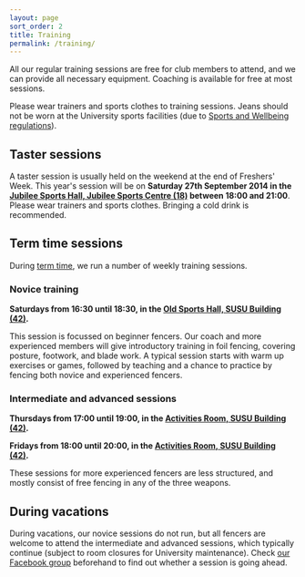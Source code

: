 ```yaml
---
layout: page
sort_order: 2
title: Training
permalink: /training/
---
```


All our regular training sessions are free for club members to attend, and we can provide all necessary equipment. Coaching is available for free at most sessions.

Please wear trainers and sports clothes to training sessions. Jeans should not be worn at the University sports facilities (due to [Sports and Wellbeing regulations](https://soton.ac.uk/sportandwellbeing/membership/termsandconditions.html)).

Taster sessions
---------------

A taster session is usually held on the weekend at the end of Freshers' Week. This year's session will be on **Saturday 27th September 2014 in the [Jubilee Sports Hall, Jubilee Sports Centre (18)][JubileeSportsHall] between 18:00 and 21:00**. Please wear trainers and sports clothes. Bringing a cold drink is recommended.

Term time sessions
------------------

During [term time](http://www.calendar.soton.ac.uk/semesters.html), we run a number of weekly training sessions.

### Novice training ###

**Saturdays from 16:30 until 18:30, in the [Old Sports Hall, SUSU Building (42)][OldSportsHall].**

This session is focussed on beginner fencers. Our coach and more experienced members will give introductory training in foil fencing, covering posture, footwork, and blade work. A typical session starts with warm up exercises or games, followed by teaching and a chance to practice by fencing both novice and experienced fencers.

### Intermediate and advanced sessions ###

**Thursdays from 17:00 until 19:00, in the [Activities Room, SUSU Building (42)][ActivitiesRoom].**

**Fridays from 18:00 until 20:00, in the [Activities Room, SUSU Building (42)][ActivitiesRoom].**

These sessions for more experienced fencers are less structured, and mostly consist of free fencing in any of the three weapons.

During vacations
----------------

During vacations, our novice sessions do not run, but all fencers are welcome to attend the intermediate and advanced sessions, which typically continue (subject to room closures for University maintenance). Check [our Facebook group]({{site.links.facebook_group}}) beforehand to find out whether a session is going ahead.

[JubileeSportsHall]: http://maps.southampton.ac.uk/#1/19/50.93389/-1.39649 "Map showing the Jubilee Sports Centre"
[OldSportsHall]: http://maps.southampton.ac.uk/#1/20/50.93400/-1.39753 "Map showing the Old Sports Hall"
[ActivitiesRoom]: http://maps.southampton.ac.uk/#2/20/50.93395/-1.39797 "Map showing the Activities Room"
